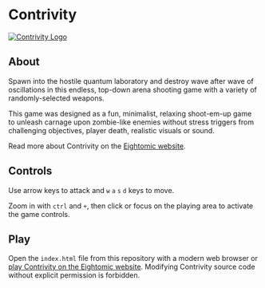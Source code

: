 # Contrivity
[![Contrivity Logo](https://repository-images.githubusercontent.com/860707653/153f7283-b4ef-4c13-b3e1-a1a61c78bf2a)](https://eightomic.com/contrivity/)

## About
Spawn into the hostile quantum laboratory and destroy wave after wave of oscillations in this endless, top-down arena shooting game with a variety of randomly-selected weapons.

This game was designed as a fun, minimalist, relaxing shoot-em-up game to unleash carnage upon zombie-like enemies without stress triggers from challenging objectives, player death, realistic visuals or sound.

Read more about Contrivity on the [Eightomic website](https://eightomic.com/contrivity/).

## Controls
Use arrow keys to attack and `w` `a` `s` `d` keys to move.

Zoom in with `ctrl` and `+`, then click or focus on the playing area to activate the game controls.

## Play
Open the `index.html` file from this repository with a modern web browser or [play Contrivity on the Eightomic website](https://eightomic.com/contrivity/). Modifying Contrivity source code without explicit permission is forbidden.
